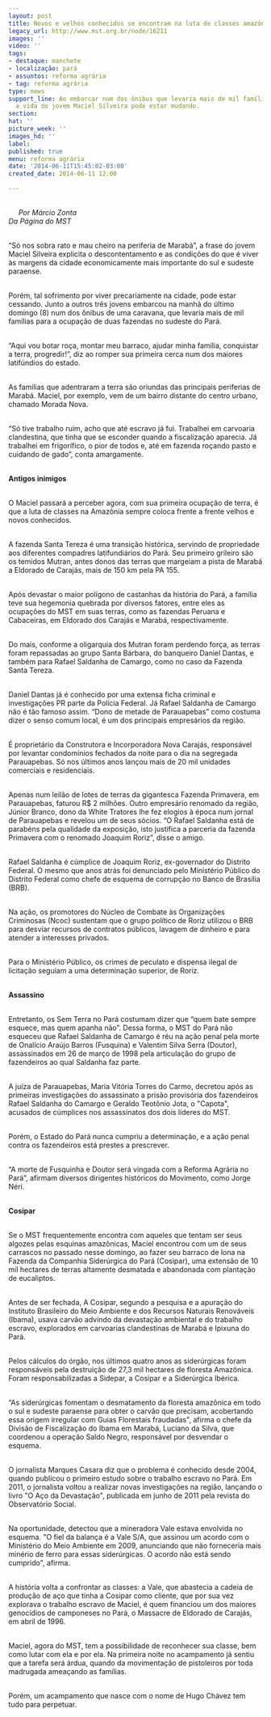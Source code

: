 ```yaml
---
layout: post
title: Novos e velhos conhecidos se encontram na luta de classes amazônica
legacy_url: http://www.mst.org.br/node/16211
images: ''
video: ''
tags:
- destaque: manchete
- localização: pará
- assuntos: reforma agrária
- tag: reforma agrária
type: news
support_line: Ao embarcar num dos ônibus que levaria mais de mil famílias à ocupação,
  a vida do jovem Maciel Silveira pode estar mudando.
section: 
hat: ''
picture_week: ''
images_hd: ''
label: 
published: true
menu: reforma agrária
date: '2014-06-11T15:45:02-03:00'
created_date: 2014-06-11 12:00

---
```

<p><em><img style="margin: 10px; float: left;" src="http://www.mst.org.br/sites/default/files/ocupa%C3%A7%C3%A3o_toII_0.JPG" alt=""><br>Por Márcio Zonta</em><br><em>Da Página do MST</em></p><p><br>“Só nos sobra rato e mau cheiro na periferia de Marabá”, a frase do jovem Maciel Silveira explicita o descontentamento e as condições do que é viver às margens da cidade economicamente mais importante do sul e sudeste paraense.</p><p><br>Porém, tal sofrimento por viver precariamente na cidade, pode estar cessando. Junto a outros três jovens embarcou na manhã do último domingo (8) num dos ônibus de uma caravana, que levaria mais de mil famílias para a ocupação de duas fazendas no sudeste do Pará.</p><p><br>“Aqui vou botar roça, montar meu barraco, ajudar minha família, conquistar a terra, progredir!”, diz ao romper sua primeira cerca num dos maiores latifúndios do estado.</p><p><br>As famílias que adentraram a terra são oriundas das principais periferias de Marabá. Maciel, por exemplo, vem de um bairro distante do centro urbano, chamado Morada Nova.</p><p><br>“Só tive trabalho ruim, acho que até escravo já fui. Trabalhei em carvoaria clandestina, que tinha que se esconder quando a fiscalização aparecia. Já trabalhei em frigorífico, o pior de todos e, até em fazenda roçando pasto e cuidando de gado”, conta amargamente.</p><p><br><strong>Antigos inimigos</strong></p><p><br>O Maciel passará a perceber agora, com sua primeira ocupação de terra, é que a luta de classes na Amazônia sempre coloca frente a frente velhos e novos conhecidos.&nbsp;</p><p><br>A fazenda Santa Tereza é uma transição histórica, servindo de propriedade aos diferentes compadres latifundiários do Pará. Seu primeiro grileiro são os temidos Mutran, antes donos das terras que margeiam a pista de Marabá a Eldorado de Carajás, mais de 150 km pela PA 155.</p><p><br>Após devastar o maior polígono de castanhas da história do Pará, a família teve sua hegemonia quebrada por diversos fatores, entre eles as ocupações do MST em suas terras, como as fazendas Peruana e Cabaceiras, em Eldorado dos Carajás e Marabá, respectivamente.</p><p><br>Do mais, conforme a oligarquia dos Mutran foram perdendo força, as terras foram repassadas ao grupo Santa Bárbara, do banqueiro Daniel Dantas, e também para Rafael Saldanha de Camargo, como no caso da Fazenda Santa Tereza.</p><p><br>Daniel Dantas já é conhecido por uma extensa ficha criminal e investigações PR parte da Polícia Federal. Já Rafael Saldanha de Camargo não é tão famoso assim. “Dono de metade de Parauapebas” como costuma dizer o senso comum local, é um dos principais empresários da região.&nbsp;</p><p><br>É proprietário da Construtora e Incorporadora Nova Carajás, responsável por levantar condomínios fechados da noite para o dia na segregada Parauapebas. Só nos últimos anos lançou mais de 20 mil unidades comerciais e residenciais.</p><p><br>Apenas num leilão de lotes de terras da gigantesca Fazenda Primavera, em Parauapebas, faturou R$ 2 milhões. Outro empresário renomado da região, Júnior Branco, dono da White Tratores lhe fez elogios à época num jornal de Parauapebas e revelou um de seus sócios. “O Rafael Saldanha está de parabéns pela qualidade da exposição, isto justifica a parceria da fazenda Primavera com o renomado Joaquim Roriz”, disse o amigo.</p><p><br>Rafael Saldanha é cúmplice de Joaquim Roriz, ex-governador do Distrito Federal. O mesmo que anos atrás foi denunciado pelo Ministério Público do Distrito Federal como chefe de esquema de corrupção no Banco de Brasília (BRB).</p><p><br>Na ação, os promotores do Núcleo de Combate às Organizações Criminosas (Ncoc) sustentam que o grupo político de Roriz utilizou o BRB para desviar recursos de contratos públicos, lavagem de dinheiro e para atender a interesses privados.</p><p><br>Para o Ministério Público, os crimes de peculato e dispensa ilegal de licitação seguiam a uma determinação superior, de Roriz.</p><p><br><strong>Assassino</strong></p><p><br>Entretanto, os Sem Terra no Pará costumam dizer que “quem bate sempre esquece, mas quem apanha não”. Dessa forma, o MST do Pará não esqueceu que Rafael Saldanha de Camargo é réu na ação penal pela morte de Onalício Araújo Barros (Fusquina) e Valentim Silva Serra (Doutor), assassinados em 26 de março de 1998 pela articulação do grupo de fazendeiros ao qual Saldanha faz parte.&nbsp;</p><p><br>A juíza de Parauapebas, Maria Vitória Torres do Carmo, decretou após as primeiras investigações do assassinato a prisão provisória dos fazendeiros Rafael Saldanha do Camargo e Geraldo Teotônio Jota, o "Capota", acusados de cúmplices nos assassinatos dos dois líderes do MST.</p><p><br>Porém, o Estado do Pará nunca cumpriu a determinação, e a ação penal contra os fazendeiros está prestes a prescrever.</p><p><br>“A morte de Fusquinha e Doutor será vingada com a Reforma Agrária no Pará”, afirmam diversos dirigentes históricos do Movimento, como Jorge Néri.</p><p><br><strong>Cosipar</strong></p><p><br>Se o MST frequentemente encontra com aqueles que tentam ser seus algozes pelas esquinas amazônicas, Maciel encontrou com um de seus carrascos no passado nesse domingo, ao fazer seu barraco de lona na Fazenda da Companhia Siderúrgica do Pará (Cosipar), uma extensão de 10 mil hectares de terras altamente desmatada e abandonada com plantação de eucaliptos.&nbsp;</p><p><br>Antes de ser fechada, A Cosipar, segundo a pesquisa e a apuração do Instituto Brasileiro do Meio Ambiente e dos Recursos Naturais Renováveis (Ibama), usava carvão advindo da devastação ambiental e do trabalho escravo, explorados em carvoarias clandestinas de Marabá e Ipixuna do Pará.&nbsp;</p><p><br>Pelos cálculos do órgão, nos últimos quatro anos as siderúrgicas foram responsáveis pela destruição de 27,3 mil hectares de floresta Amazônica. Foram responsabilizadas a Sidepar, a Cosipar e a Siderúrgica Ibérica.</p><p><br>“As siderúrgicas fomentam o desmatamento da floresta amazônica em todo o sul e sudeste paraense para obter o carvão que precisam, acobertando essa origem irregular com Guias Florestais fraudadas", afirma o chefe da Divisão de Fiscalização do Ibama em Marabá, Luciano da Silva, que coordenou a operação Saldo Negro, responsável por desvendar o esquema.&nbsp;</p><p><br>O jornalista Marques Casara diz que o problema é conhecido desde 2004, quando publicou o primeiro estudo sobre o trabalho escravo no Pará. Em 2011, o jornalista voltou a realizar novas investigações na região, lançando o livro "O Aço da Devastação", publicada em junho de 2011 pela revista do Observatório Social.</p><p><br>Na oportunidade, detectou que a mineradora Vale estava envolvida no esquema. "O fiel da balança é a Vale S/A, que assinou um acordo com o Ministério do Meio Ambiente em 2009, anunciando que não forneceria mais minério de ferro para essas siderúrgicas. O acordo não está sendo cumprido", afirma.</p><p><br>A história volta a confrontar as classes: a Vale, que abastecia a cadeia de produção de aço que tinha&nbsp;a Cosipar como cliente, que por sua vez explorava o trabalho escravo de Maciel, é quem financiou um dos maiores genocídios de camponeses no Pará, o Massacre de Eldorado de Carajás, em abril de 1996.</p><p><br>Maciel, agora do MST, tem a possibilidade de reconhecer sua classe, bem como lutar com ela e por ela. Na primeira noite no acampamento já sentiu que a tarefa será árdua, quando da movimentação de pistoleiros por toda madrugada ameaçando as famílias.</p><p><br>Porém, um acampamento que nasce com o nome de Hugo Chávez tem tudo para perpetuar.&nbsp;</p><p>&nbsp;</p><div>&nbsp;</div>
